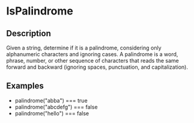 # IsPalindrome

## Description
Given a string, determine if it is a palindrome, considering only alphanumeric characters and ignoring cases.
A palindrome is a word, phrase, number, or other sequence of characters that reads the same forward and backward (ignoring spaces, punctuation, and capitalization).

## Examples
- palindrome("abba") === true
- palindrome("abcdefg") === false
- palindrome("hello") === false